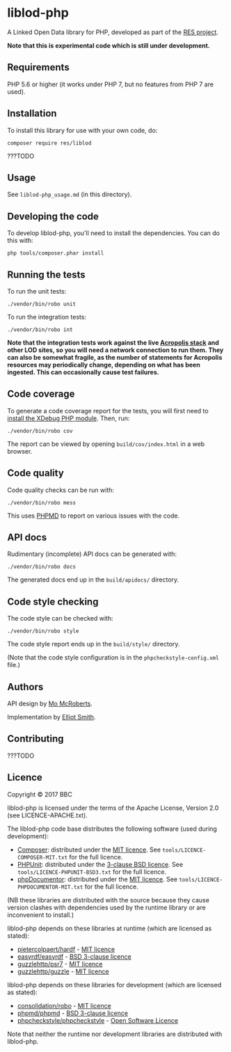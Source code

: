 # liblod-php

A Linked Open Data library for PHP, developed as part of the
[RES project](http://res.space/).

**Note that this is experimental code which is still under development.**

## Requirements

PHP 5.6 or higher (it works under PHP 7, but no features from PHP 7 are used).

## Installation

To install this library for use with your own code, do:

```
composer require res/liblod
```

???TODO

## Usage

See `liblod-php_usage.md` (in this directory).

## Developing the code

To develop liblod-php, you'll need to install the dependencies. You can do this
with:

```
php tools/composer.phar install
```

## Running the tests

To run the unit tests:

```
./vendor/bin/robo unit
```

To run the integration tests:

```
./vendor/bin/robo int
```

**Note that the integration tests work against the live [Acropolis stack](http://acropolis.org.uk/) and other LOD sites, so you will need a network connection to run them. They can also be somewhat fragile, as the number of statements for Acropolis resources may periodically change, depending on what has been ingested. This can occasionally cause test failures.**

## Code coverage

To generate a code coverage report for the tests, you will first need to [install the XDebug PHP module](https://xdebug.org/docs/install). Then, run:

```
./vendor/bin/robo cov
```

The report can be viewed by opening `build/cov/index.html` in a web browser.

## Code quality

Code quality checks can be run with:

```
./vendor/bin/robo mess
```

This uses [PHPMD](https://phpmd.org/) to report on various issues with the code.

## API docs

Rudimentary (incomplete) API docs can be generated with:

```
./vendor/bin/robo docs
```

The generated docs end up in the `build/apidocs/` directory.

## Code style checking

The code style can be checked with:

```
./vendor/bin/robo style
```

The code style report ends up in the `build/style/` directory.

(Note that the code style configuration is in the `phpcheckstyle-config.xml` file.)

## Authors

API design by [Mo McRoberts](https://github.com/nevali).

Implementation by [Elliot Smith](https://github.com/townxelliot).

## Contributing

???TODO

## Licence

Copyright © 2017 BBC

liblod-php is licensed under the terms of the Apache License, Version 2.0
(see LICENCE-APACHE.txt).

The liblod-php code base distributes the following software (used during development):

* [Composer](http://getcomposer.org/): distributed under the [MIT licence](https://opensource.org/licenses/MIT). See `tools/LICENCE-COMPOSER-MIT.txt` for the full licence.
* [PHPUnit](http://phpunit.de/): distributed under the [3-clause BSD licence](https://opensource.org/licenses/BSD-3-Clause). See `tools/LICENCE-PHPUNIT-BSD3.txt` for the full licence.
* [phpDocumentor](https://www.phpdoc.org/): distributed under the [MIT licence](https://github.com/phpDocumentor/phpDocumentor2/blob/develop/LICENSE). See `tools/LICENCE-PHPDOCUMENTOR-MIT.txt` for the full licence.

(NB these libraries are distributed with the source because they cause version clashes with dependencies used by the runtime library or are inconvenient to install.)

liblod-php depends on these libraries at runtime (which are licensed as stated):

* [pietercolpaert/hardf](https://github.com/pietercolpaert/hardf) - [MIT licence](https://github.com/pietercolpaert/hardf/blob/master/LICENSE)
* [easyrdf/easyrdf](http://easyrdf.org/) - [BSD 3-clause licence](https://github.com/njh/easyrdf/blob/master/LICENSE.md)
* [guzzlehttp/psr7](http://guzzlephp.org/) - [MIT licence](https://github.com/guzzle/guzzle/blob/master/LICENSE)
* [guzzlehttp/guzzle](http://guzzlephp.org/) - [MIT licence](https://github.com/guzzle/guzzle/blob/master/LICENSE)

liblod-php depends on these libraries for development (which are licensed as stated):

* [consolidation/robo](https://github.com/consolidation/robo) - [MIT licence](https://github.com/consolidation/Robo/blob/master/LICENSE)
* [phpmd/phpmd](https://phpmd.org/) - [BSD 3-clause licence](https://github.com/phpmd/phpmd/blob/master/LICENSE)
* [phpcheckstyle/phpcheckstyle](https://github.com/PHPCheckstyle/phpcheckstyle) - [Open Software Licence](https://github.com/PHPCheckstyle/phpcheckstyle/blob/master/LICENSE.txt)

Note that neither the runtime nor development libraries are distributed with liblod-php.
